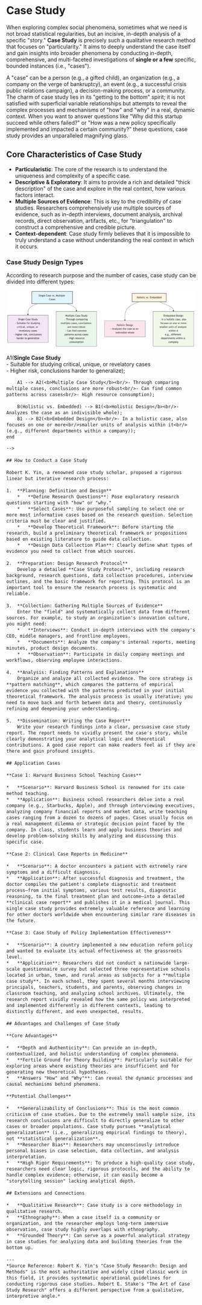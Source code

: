 # Case Study

When exploring complex social phenomena, sometimes what we need is not broad statistical regularities, but an incisive, in-depth analysis of a specific "story." **Case Study** is precisely such a qualitative research method that focuses on "particularity." It aims to deeply understand the case itself and gain insights into broader phenomena by conducting in-depth, comprehensive, and multi-faceted investigations of **single or a few** specific, bounded instances (i.e., "cases").

A "case" can be a person (e.g., a gifted child), an organization (e.g., a company on the verge of bankruptcy), an event (e.g., a successful crisis public relations campaign), a decision-making process, or a community. The charm of case study lies in its "getting to the bottom" spirit; it is not satisfied with superficial variable relationships but attempts to reveal the complex processes and mechanisms of "how" and "why" in a real, dynamic context. When you want to answer questions like "Why did this startup succeed while others failed?" or "How was a new policy specifically implemented and impacted a certain community?" these questions, case study provides an unparalleled magnifying glass.

## Core Characteristics of Case Study

*   **Particularistic**:
    The core of the research is to understand the uniqueness and complexity of a specific case.
*   **Descriptive & Exploratory**:
    It aims to provide a rich and detailed "thick description" of the case and explore in the real context, how various factors interact.
*   **Multiple Sources of Evidence**:
    This is key to the credibility of case studies. Researchers comprehensively use multiple sources of evidence, such as in-depth interviews, document analysis, archival records, direct observation, artifacts, etc., for "triangulation" to construct a comprehensive and credible picture.
*   **Context-dependent**:
    Case study firmly believes that it is impossible to truly understand a case without understanding the real context in which it occurs.

### Case Study Design Types

According to research purpose and the number of cases, case study can be divided into different types:

![Case Study Design Types](./Case-Study-Tutorial-en-mermaid.png)

<!--
```mermaid
graph TD
    subgraph Case Study Design Types (Robert K. Yin)
        A(Single Case vs. Multiple Cases) --> A1(<b>Single Case Study</b><br/>- Suitable for studying critical, unique, or revelatory cases<br/>- Higher risk, conclusions harder to generalize);
        A1 --> A2(<b>Multiple Case Study</b><br/>- Through comparing multiple cases, conclusions are more robust<br/>- Can find common patterns across cases<br/>- High resource consumption);

        B(Holistic vs. Embedded) --> B1(<b>Holistic Design</b><br/>- Analyzes the case as an indivisible whole);
        B1 --> B2(<b>Embedded Design</b><br/>- In a holistic case, also focuses on one or more<br/>smaller units of analysis within it<br/>(e.g., different departments within a company));
    end
```
-->

## How to Conduct a Case Study

Robert K. Yin, a renowned case study scholar, proposed a rigorous linear but iterative research process:

1.  **Planning: Definition and Design**
    *   **Define Research Questions**: Pose exploratory research questions starting with "how" or "why."
    *   **Select Cases**: Use purposeful sampling to select one or more most informative cases based on the research question. Selection criteria must be clear and justified.
    *   **Develop Theoretical Framework**: Before starting the research, build a preliminary theoretical framework or propositions based on existing literature to guide data collection.
    *   **Design Data Collection Plan**: Clearly define what types of evidence you need to collect from which sources.

2.  **Preparation: Design Research Protocol**
    Develop a detailed **Case Study Protocol**, including research background, research questions, data collection procedures, interview outlines, and the basic framework for reporting. This protocol is an important tool to ensure the research process is systematic and reliable.

3.  **Collection: Gathering Multiple Sources of Evidence**
    Enter the "field" and systematically collect data from different sources. For example, to study an organization's innovation culture, you might need:
    *   **Interviews**: Conduct in-depth interviews with the company's CEO, middle managers, and frontline employees.
    *   **Documents**: Analyze the company's internal reports, meeting minutes, product design documents.
    *   **Observation**: Participate in daily company meetings and workflows, observing employee interactions.

4.  **Analysis: Finding Patterns and Explanations**
    Organize and analyze all collected evidence. The core strategy is **pattern matching**, which compares the patterns of empirical evidence you collected with the patterns predicted in your initial theoretical framework. The analysis process is usually iterative; you need to move back and forth between data and theory, continuously refining and deepening your understanding.

5.  **Dissemination: Writing the Case Report**
    Write your research findings into a clear, persuasive case study report. The report needs to vividly present the case's story, while clearly demonstrating your analytical logic and theoretical contributions. A good case report can make readers feel as if they are there and gain profound insights.

## Application Cases

**Case 1: Harvard Business School Teaching Cases**

*   **Scenario**: Harvard Business School is renowned for its case method teaching.
*   **Application**: Business school researchers delve into a real company (e.g., Starbucks, Apple), and through interviewing executives, analyzing company financial reports and market data, write teaching cases ranging from a dozen to dozens of pages. Cases usually focus on a real management dilemma or strategic decision point faced by the company. In class, students learn and apply business theories and develop problem-solving skills by analyzing and discussing this specific case.

**Case 2: Clinical Case Reports in Medicine**

*   **Scenario**: A doctor encounters a patient with extremely rare symptoms and a difficult diagnosis.
*   **Application**: After successful diagnosis and treatment, the doctor compiles the patient's complete diagnostic and treatment process—from initial symptoms, various test results, diagnostic reasoning, to the final treatment plan and outcome—into a detailed **clinical case report** and publishes it in a medical journal. This single case study provides extremely valuable reference and learning for other doctors worldwide when encountering similar rare diseases in the future.

**Case 3: Case Study of Policy Implementation Effectiveness**

*   **Scenario**: A country implemented a new education reform policy and wanted to evaluate its actual effectiveness at the grassroots level.
*   **Application**: Researchers did not conduct a nationwide large-scale questionnaire survey but selected three representative schools located in urban, town, and rural areas as subjects for a **multiple case study**. In each school, they spent several months interviewing principals, teachers, students, and parents, observing changes in classroom teaching, and analyzing school archives. Ultimately, the research report vividly revealed how the same policy was interpreted and implemented differently in different contexts, leading to distinctly different, and even unexpected, results.

## Advantages and Challenges of Case Study

**Core Advantages**

*   **Depth and Authenticity**: Can provide an in-depth, contextualized, and holistic understanding of complex phenomena.
*   **Fertile Ground for Theory Building**: Particularly suitable for exploring areas where existing theories are insufficient and for generating new theoretical hypotheses.
*   **Answers "How" and "Why"**: Can reveal the dynamic processes and causal mechanisms behind phenomena.

**Potential Challenges**

*   **Generalizability of Conclusions**: This is the most common criticism of case studies. Due to the extremely small sample size, its research conclusions are difficult to directly generalize to other cases or broader populations. Case study pursues **analytical generalization** (i.e., generalizing empirical findings to theory), not **statistical generalization**.
*   **Researcher Bias**: Researchers may unconsciously introduce personal biases in case selection, data collection, and analysis interpretation.
*   **High Rigor Requirements**: To produce a high-quality case study, researchers need clear logic, rigorous protocols, and the ability to handle complex evidence; otherwise, it can easily become a "storytelling session" lacking analytical depth.

## Extensions and Connections

*   **Qualitative Research**: Case study is a core methodology in qualitative research.
*   **Ethnography**: When a case itself is a community or organization, and the researcher employs long-term immersive observation, case study highly overlaps with ethnography.
*   **Grounded Theory**: Can serve as a powerful analytical strategy in case studies for analyzing data and building theories from the bottom up.

---
*Source Reference: Robert K. Yin's "Case Study Research: Design and Methods" is the most authoritative and widely cited classic work in this field, it provides systematic operational guidelines for conducting rigorous case studies. Robert E. Stake's "The Art of Case Study Research" offers a different perspective from a qualitative, interpretive angle.*